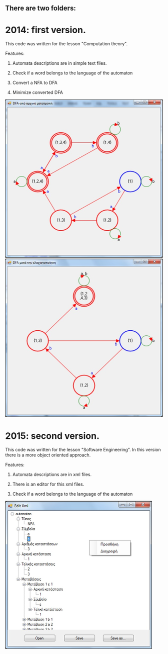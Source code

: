 There are two folders:
------------------------------------------------------------
# 2014: first version. 
This code was written for the lesson "Computation theory".

Features: 

  1. Automata descriptions are in simple text files.
  
  2. Check if a word belongs to the language of the automaton
  
  3. Convert a NFA to DFA
  
  4. Minimize converted DFA

  ![Automata](../img/DFA.jpg) ![Automata](../img/DFAMin.jpg)
# 2015: second version. 
This code was written for the lesson "Software Engineering". In this version there is a more object oriented approach.

Features: 

  1. Automata descriptions are in xml files.
  
  2. There is an editor for this xml files.
  
  3. Check if a word belongs to the language of the automaton
  
  ![Automata](../img/xmlEditor.jpg)
  